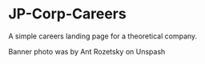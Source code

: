 # JP-Corp-Careers

A simple careers landing page for a theoretical company.

Banner photo was by Ant Rozetsky on Unspash
